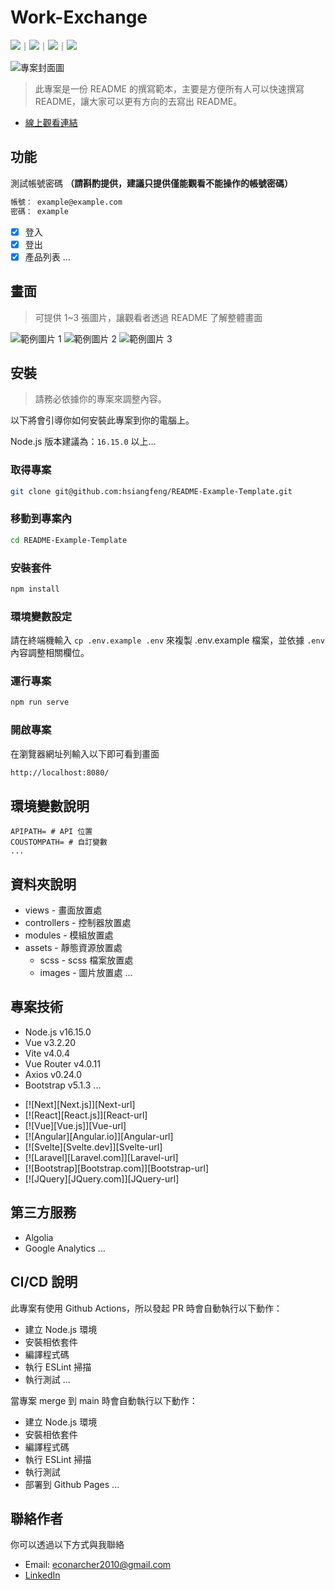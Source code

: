 # Work-Exchange
<!-- 底下標籤來源參考寫法可至：https://github.com/Envoy-VC/awesome-badges#github-stats -->

![](https://img.shields.io/github/stars/hsiangfeng/README-Example-Template.svg)｜![](https://img.shields.io/github/forks/hsiangfeng/README-Example-Template.svg)｜![](https://img.shields.io/github/issues-pr/hsiangfeng/README-Example-Template.svg)｜![](https://img.shields.io/github/issues/hsiangfeng/README-Example-Template.svg)

![專案封面圖](https://fakeimg.pl/500/)

> 此專案是一份 README 的撰寫範本，主要是方便所有人可以快速撰寫 README，讓大家可以更有方向的去寫出 README。

- [線上觀看連結](https://israynotarray.com/)

## 功能

測試帳號密碼 **（請斟酌提供，建議只提供僅能觀看不能操作的帳號密碼）**

```bash
帳號： example@example.com
密碼： example
```

- [x] 登入
- [x] 登出
- [x] 產品列表
...

## 畫面

> 可提供 1~3 張圖片，讓觀看者透過 README 了解整體畫面

![範例圖片 1](https://fakeimg.pl/500/)
![範例圖片 2](https://fakeimg.pl/500/)
![範例圖片 3](https://fakeimg.pl/500/)

## 安裝

> 請務必依據你的專案來調整內容。

以下將會引導你如何安裝此專案到你的電腦上。

Node.js 版本建議為：`16.15.0` 以上...

### 取得專案

```bash
git clone git@github.com:hsiangfeng/README-Example-Template.git
```

### 移動到專案內

```bash
cd README-Example-Template
```

### 安裝套件

```bash
npm install
```

### 環境變數設定

請在終端機輸入 `cp .env.example .env` 來複製 .env.example 檔案，並依據 `.env` 內容調整相關欄位。

### 運行專案

```bash
npm run serve
```

### 開啟專案

在瀏覽器網址列輸入以下即可看到畫面

```bash
http://localhost:8080/
```

## 環境變數說明

```env
APIPATH= # API 位置
COUSTOMPATH= # 自訂變數
...
```

## 資料夾說明

- views - 畫面放置處
- controllers - 控制器放置處
- modules - 模組放置處
- assets - 靜態資源放置處
  - scss - scss 檔案放置處
  - images - 圖片放置處
...

## 專案技術

- Node.js v16.15.0
- Vue v3.2.20
- Vite v4.0.4
- Vue Router v4.0.11
- Axios v0.24.0
- Bootstrap v5.1.3
...

* [![Next][Next.js]][Next-url]
* [![React][React.js]][React-url]
* [![Vue][Vue.js]][Vue-url]
* [![Angular][Angular.io]][Angular-url]
* [![Svelte][Svelte.dev]][Svelte-url]
* [![Laravel][Laravel.com]][Laravel-url]
* [![Bootstrap][Bootstrap.com]][Bootstrap-url]
* [![JQuery][JQuery.com]][JQuery-url]


## 第三方服務

- Algolia
- Google Analytics
...

## CI/CD 說明

此專案有使用 Github Actions，所以發起 PR 時會自動執行以下動作：

- 建立 Node.js 環境
- 安裝相依套件
- 編譯程式碼
- 執行 ESLint 掃描
- 執行測試
...

當專案 merge 到 main 時會自動執行以下動作：

- 建立 Node.js 環境
- 安裝相依套件
- 編譯程式碼
- 執行 ESLint 掃描
- 執行測試
- 部署到 Github Pages
...

## 聯絡作者

你可以透過以下方式與我聯絡

- Email: econarcher2010@gmail.com
- [LinkedIn](https://www.linkedin.com/in/archerkeepgoing12/)
